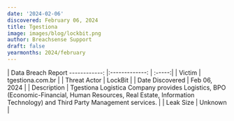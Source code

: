 ```yaml
---
date: '2024-02-06'
discovered: February 06, 2024
title: Tgestiona
image: images/blog/lockbit.png
author: Breachsense Support
draft: false
yearmonths: 2024/february
---
```



| Data Breach Report
------------:     |:-------------:    | :-----:|
| Victim      | tgestiona.com.br      | 
| Threat Actor      | LockBit      | 
| Date Discovered      | Feb 06, 2024      | 
| Description      | Tgestiona Logistica Company provides Logistics, BPO (Economic-Financial, Human Resources, Real Estate, Information Technology) and Third Party Management services.      | 
| Leak Size      | Unknown      | 

